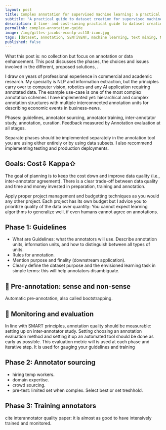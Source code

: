 ```yaml
---
layout: post
title: Complex annotation for supervised machine learning: a practical guide.
subtitle: "A practical guide to dataset creation for supervised machine learning."
description: A time- and cost-saving practical guide to dataset creation.
permalink: complex-annotation-guide
image: /img/gilles-jacobs-econlp-acl18-icon.jpg
tags: [dataset, annotation, SENTiVENT, machine learning, text mining, NLP, event extraction]
published: false
---
```

What this post is: no collection but focus on annotation or data enhancement.
This post discusses the phases, the choices and issues involved in the different, proposed solutions, .

I draw on years of professional experience in commercial and academic research.
My specialty is NLP and information extraction, but the principles carry over to computer vision, robotics and any AI application requiring annotated data.
The example use-case is one of the most complex annotation schemes I have implemented yet: hierarchical and complex annotation structures with multiple interconnected annotation units for describing economic events in business-news.

Phases: guidelines, annotator sourcing, annotator training, inter-annotator study, annotation, curation.
Feedback measured by Annotation evaluation at all stages.

<!-- insert image of flow here  -->

Separate phases should be implemented separately in the annotation tool you are using either entirely or by using data subsets.
I also recommend implementing testing and production deployments.

## Goals: Cost⇩ Kappa⇧
The goal of planning is to keep the cost down and improve data quality (i.e., inter-annotator agreement).
There is a clear trade-off between data quality and time and money invested in preparation, training and annotation.

Apply proper project management and budgetting techniques as you would any other project.
Each project has its own budget but I advice you to prioritize quality of the data over quantity:
You cannot expect learning algorithms to generalize well, if even humans cannot agree on annotations.

## Phase 1: Guidelines
- What are Guidelines: what the annotators will use. Describe annotation units, information units, and how to distinguish between all types of units.
- Rules for annotation.
- Mention purpose and finality (downstream application).
- Clearly define the dataset purpose and the envisioned learning task in simple terms: this will help annotators disambiguate.

## 🔧 Pre-annotation: sense and non-sense
Automatic pre-annotation, also called bootstrapping.

## 🔧 Monitoring and evaluation
In line with SMART principles, annotation quality should be measurable: setting up on inter-annotator study.
Setting choosing an annotation evaluation method and setting it up an automated tool should be done as early as possible.
This evaluation metric will is used at each phase and iterative step.
It is used for gauging your guidelines and training

## Phase 2: Annotator sourcing
- hiring temp workers.
- domain expertise.
- crowd sourcing.
- pre-test: limited set when complex. Select best or set treshhold.

## Phase 3: Training annotators
cite interannotator quality paper: it is almost as good to have intensively trained and monitored.
